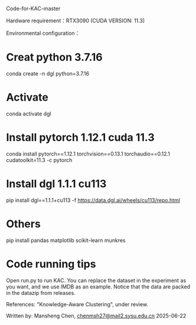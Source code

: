 Code-for-KAC-master

Hardware requirement：RTX3090 (CUDA VERSION: 11.3)


Environmental configuration：

# Creat python 3.7.16
conda create -n dgl python=3.7.16

# Activate
conda activate dgl

# Install pytorch 1.12.1 cuda 11.3
conda install pytorch==1.12.1 torchvision==0.13.1 torchaudio==0.12.1 cudatoolkit=11.3 -c pytorch

# Install dgl 1.1.1 cu113
pip install dgl==1.1.1+cu113 -f https://data.dgl.ai/wheels/cu113/repo.html

# Others
pip install pandas matplotlib scikit-learn munkres

# Code running tips

Open run.py to run KAC. You can replace the dataset in the experiment as you want, and we use IMDB as an example. Notice that the data are packed in the datazip from releases.

References: "Knowledge-Aware Clustering", under review.

Written by: Mansheng Chen, chenmsh27@mail2.sysu.edu.cn 2025-06-22

